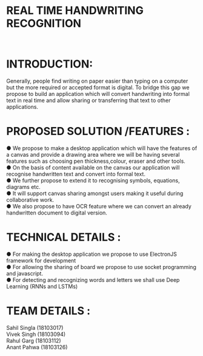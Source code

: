# REAL TIME HANDWRITING RECOGNITION<br><br>
# INTRODUCTION:<br>
Generally, people find writing on paper easier than typing on a computer
but the more required or accepted format is digital.
To bridge this gap we propose to build an application which will convert
handwriting into formal text in real time and allow sharing or transferring
that text to other applications.

# PROPOSED SOLUTION /FEATURES :<br>
● We propose to make a desktop application which will have the
features of a canvas and provide a drawing area where we will be
having several features such as choosing pen thickness,colour,
eraser and other tools.<br>
● On the basis of content available on the canvas our application will
recognise handwritten text and convert into formal text.<br>
● We further propose to extend it to recognising symbols, equations,
diagrams etc.<br>
● It will support canvas sharing amongst users making it useful during
collaborative work.<br>
● We also propose to have OCR feature where we can convert an
already handwritten document to digital version.<br>
# TECHNICAL DETAILS :<br>
● For making the desktop application we propose to use ElectronJS
framework for development<br>
● For allowing the sharing of board we propose to use socket
programming and javascript.<br>
● For detecting and recognizing words and letters we shall use Deep
Learning (RNNs and LSTMs)<br>
# TEAM DETAILS :<br>
Sahil Singla (18103017)<br>
Vivek Singh (18103094)<br>
Rahul Garg (18103112)<br>
Anant Pahwa (18103126)<br>
